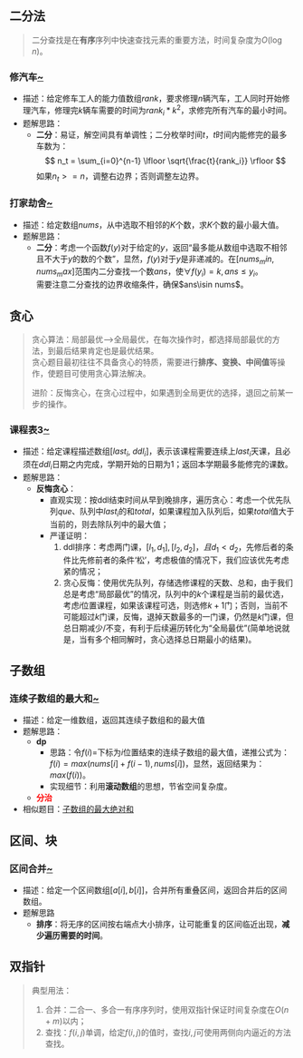 ## 二分法

> 二分查找是在**有序**序列中快速查找元素的重要方法，时间复杂度为$O(\log n)$。

### 修汽车[~](https://leetcode.cn/problems/minimum-time-to-repair-cars/)
- 描述：给定修车工人的能力值数组$rank$，要求修理$n$辆汽车，工人同时开始修理汽车，修理完$k$辆车需要的时间为$rank_i*k^2$，求修完所有汽车的最小时间。
- 题解思路：
  - **二分**：易证，解空间具有单调性；二分枚举时间$t$，$t$时间内能修完的最多车数为：
    $$ n_t = \sum_{i=0}^{n-1} \lfloor \sqrt{\frac{t}{rank_i}} \rfloor $$
    如果$n_t >= n$，调整右边界；否则调整左边界。

### 打家劫舍[~](https://leetcode.cn/problems/house-robber-iv/description/)
- 描述：给定数组$nums$，从中选取不相邻的$K$个数，求$K$个数的最小最大值。
- 题解思路：
  - **二分**：考虑一个函数$f(y)$对于给定的$y$，返回“最多能从数组中选取不相邻且不大于$y$的数的个数”，显然，$f(y)$对于$y$是非递减的。在$[nums_min, nums_max]$范围内二分查找一个数$ans$，使$\forall f(y_i) = k, ans\le y_i$。  
  需要注意二分查找的边界收缩条件，确保$ans\isin nums$。

## 贪心
> 贪心算法：局部最优-->全局最优，在每次操作时，都选择局部最优的方法，到最后结果肯定也是最优结果。  
> 贪心题目最初往往不具备贪心的特质，需要进行**排序、变换、中间值**等操作，使题目可使用贪心算法解决。  
> 
> 进阶：反悔贪心，在贪心过程中，如果遇到全局更优的选择，退回之前某一步的操作。

### 课程表3[~](https://leetcode.cn/problems/course-schedule-iii/description/)
- 描述：给定课程描述数组$[last_i,\ ddl_i]$，表示该课程需要连续上$last_i$天课，且必须在$ddl_i$日期之内完成，学期开始的日期为1；返回本学期最多能修完的课数。
- 题解思路：
  - **反悔贪心**：
    - 直观实现：按ddl结束时间从早到晚排序，遍历贪心：考虑一个优先队列$que$、队列中$last_i$的和$total$，如果课程加入队列后，如果$total$值大于当前的，则去除队列中的最大值；
    - 严谨证明：  
      1. ddl排序：考虑两门课，$[l_1,d_1],[l_2,d_2]，且d_1 < d_2$，先修后者的条件比先修前者的条件‘松’，考虑极值的情况下，我们应该优先考虑紧的情况；
      2. 贪心反悔：使用优先队列，存储选修课程的天数、总和，由于我们总是考虑“局部最优”的情况，队列中的$k$个课程是当前的最优选，考虑$i$位置课程，如果该课程可选，则选修$k+1$门；否则，当前不可能超过$k$门课，反悔，退掉天数最多的一门课，仍然是$k$门课，但总日期减少/不变，有利于后续遍历转化为“全局最优”(简单地说就是，当有多个相同解时，贪心选择总日期最小的结果)。

## 子数组

### 连续子数组的最大和[~](https://leetcode.cn/problems/maximum-subarray/description/)
- 描述：给定一维数组，返回其连续子数组和的最大值
- 题解思路：
   - **dp**
     - 思路：令$f(i)=$下标为$i$位置结束的连续子数组的最大值，递推公式为：$f(i) = max\left(nums[i]+f(i-1), nums[i]\right)$，显然，返回结果为：$max(f(i))$。
     - 实现细节：利用**滚动数组**的思想，节省空间复杂度。
   - <font color = red>**分治**</font>
- 相似题目：[子数组的最大绝对和](https://leetcode.cn/problems/maximum-absolute-sum-of-any-subarray/description/)


## 区间、块

### 区间合并[~](https://leetcode.cn/problems/merge-intervals/?lang=pythondata)
- 描述：给定一个区间数组$\left[a[i],b[i]\right]$，合并所有重叠区间，返回合并后的区间数组。
- 题解思路
  - **排序**：将无序的区间按右端点大小排序，让可能重复的区间临近出现，**减少遍历需要的时间**。

## 双指针

> 典型用法：
>   1. 合并：二合一、多合一有序序列时，使用双指针保证时间复杂度在$O(n+m)$以内；
>   2. 查找：$f(i,j)$单调，给定$f(i,j)$的值时，查找$i,j$可使用两侧向内逼近的方法查找。

<!--题目记录模板

### 题目名[~](链接)
- 描述：
- 题解思路：
  - 思路1

-->